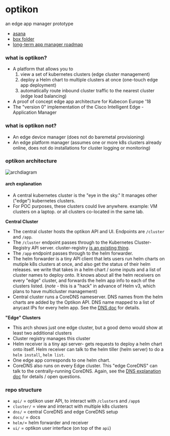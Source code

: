 # optikon

an edge app manager prototype

- [asana](https://app.asana.com/0/605226027291146/board)
- [box folder](https://cisco.app.box.com/folder/48111186509)
- [long-term app manager roadmap](https://cisco.box.com/v/cie-am-roadmap)


### what is optikon?

- A platform that allows you to
    1. view a set of kubernetes clusters (edge cluster management)
    2. deploy a Helm chart to multiple clusters at once (one-touch edge app deployment)
    3. automatically route inbound cluster traffic to the nearest cluster (edge load balancing)
- A proof of concept edge app architecture for Kubecon Europe '18
- The "version 0" implementation of the Cisco Intelligent Edge - Application Manager


### what is optikon not?

- An edge device manager (does not do baremetal provisioning)
- An edge platform manager (assumes one or more k8s clusters already online, does not do installations for cluster logging or monitoring)


### optikon architecture

![archdiagram](https://wwwin-github.cisco.com/edge/optikon-api/blob/master/docs/arch.png)


#### arch explanation
- A central kubernetes cluster is the "eye in the sky." It manages other ("edge") kubernetes clusters.
- For POC purposes, these clusters could live anywhere. example: VM clusters on a laptop. or all clusters co-located in the same lab.

**Central Cluster**
- The central cluster hosts the optikon API and UI. Endpoints are `/cluster` and `/app`.
- The `/cluster` endpoint passes through to the Kubernetes Cluster-Registry API server. cluster-registry [is an existing thing](https://github.com/kubernetes/cluster-registry).
- The `/app` endpoint passes through to the helm forwarder.
- The helm forwarder is a tiny API client that lets users run helm charts on mutiple k8s clusters at once, and also get the status of their helm releases. we write that takes in a helm chart / some inputs and a list of cluster names to deploy onto. It knows about all the helm receivers on every "edge" cluster, and forwards the helm app info to each of the clusters listed. (*note* - this is a "hack" in advance of Helm v3, which plans to have multicluster management)
- Central cluster runs a CoreDNS nameserver. DNS names from the helm charts are added by the Optikon API. DNS name mapped to a list of anycast IPs for every helm app. See the [DNS doc](https://wwwin-github.cisco.com/edge/optikon-api/blob/master/coredns/dns.md) for details.

**"Edge" Clusters**
- This arch shows just one edge cluster, but a good demo would show at least two additional clusters
- Cluster registry manages this cluster
- Helm receiver is a tiny api server- gets requests to deploy a helm chart onto itself. Helm receiver can talk to the helm tiller (helm server) to do a `helm install`,  `helm list`.
- One edge app corresponds to one helm chart.
- CoreDNS also runs on every Edge cluster. This "edge CoreDNS" can talk to the centrally-running CoreDNS. Again, see the [DNS explanation doc](https://wwwin-github.cisco.com/edge/optikon-api/blob/master/coredns/dns.md) for details / open questions.


### repo structure

- `api/` = optikon user API, to interact with `/cluster`s and `/app`s
- `cluster/` = view and interact with multiple k8s clusters
- `dns/` = central CoreDNS and edge CoreDNS setup
- `docs/` = docs
- `helm/`= helm forwarder and receiver
- `ui/` = optikon user interface (on top of the `api`)

